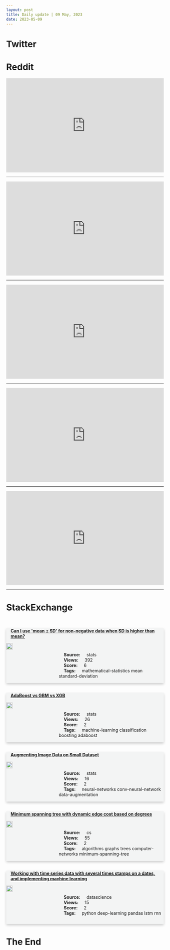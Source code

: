 ```yaml
---
layout: post
title: Daily update | 09 May, 2023
date: 2023-05-09
---
```


<script async src="https://platform.twitter.com/widgets.js" charset="utf-8"></script>


<script src='https://storage.ko-fi.com/cdn/scripts/overlay-widget.js'></script>
<script>
  kofiWidgetOverlay.draw('themldojo', {
    'type': 'floating-chat',
    'floating-chat.donateButton.text': 'Support me',
    'floating-chat.donateButton.background-color': '#f45d22',
    'floating-chat.donateButton.text-color': '#fff'
  });
</script>

# Twitter 

<blockquote class="twitter-tweet"><a href="https://twitter.com/CryptoKing4Ever/status/1655567794166198272"></a></blockquote>

<blockquote class="twitter-tweet"><a href="https://twitter.com/ylecun/status/1655688567933239299"></a></blockquote>

<blockquote class="twitter-tweet"><a href="https://twitter.com/tunguz/status/1655552142147481604"></a></blockquote>

<blockquote class="twitter-tweet"><a href="https://twitter.com/ABC/status/1655602769770823680"></a></blockquote>

<blockquote class="twitter-tweet"><a href="https://twitter.com/abacusai/status/1655588507992072194"></a></blockquote>

<blockquote class="twitter-tweet"><a href="https://twitter.com/ylecun/status/1655474932501839876"></a></blockquote>

<blockquote class="twitter-tweet"><a href="https://twitter.com/DeepLearningAI_/status/1655579294893060097"></a></blockquote>

<blockquote class="twitter-tweet"><a href="https://twitter.com/stanfordnlp/status/1655402012022849536"></a></blockquote>

<blockquote class="twitter-tweet"><a href="https://twitter.com/huggingface/status/1655640214449053714"></a></blockquote>

<blockquote class="twitter-tweet"><a href="https://twitter.com/MetaAI/status/1655672969853796352"></a></blockquote>

# Reddit 

<iframe id="reddit-embed" src="https://www.redditmedia.com/r/datascience/comments/13bvnc8/i_find_vanilla_stats_way_more_fascinating_than?ref_source=embed&amp;ref=share&amp;embed=true" sandbox="allow-scripts allow-same-origin allow-popups" style="border: none;" height="300" width="100%" scrolling="yes"></iframe>
<hr style="width:100%;text-align:left;margin-left:0">
<iframe id="reddit-embed" src="https://www.redditmedia.com/r/MachineLearning/comments/13bxu2g/p_opensource_palm_models_trained_at_8k_context?ref_source=embed&amp;ref=share&amp;embed=true" sandbox="allow-scripts allow-same-origin allow-popups" style="border: none;" height="300" width="100%" scrolling="yes"></iframe>
<hr style="width:100%;text-align:left;margin-left:0">
<iframe id="reddit-embed" src="https://www.redditmedia.com/r/datascience/comments/13bl9ja/becoming_a_data_analyst_after_a_masters_in_data?ref_source=embed&amp;ref=share&amp;embed=true" sandbox="allow-scripts allow-same-origin allow-popups" style="border: none;" height="300" width="100%" scrolling="yes"></iframe>
<hr style="width:100%;text-align:left;margin-left:0">
<iframe id="reddit-embed" src="https://www.redditmedia.com/r/MachineLearning/comments/13bxfzk/p_semantic_search?ref_source=embed&amp;ref=share&amp;embed=true" sandbox="allow-scripts allow-same-origin allow-popups" style="border: none;" height="300" width="100%" scrolling="yes"></iframe>
<hr style="width:100%;text-align:left;margin-left:0">
<iframe id="reddit-embed" src="https://www.redditmedia.com/r/dataengineering/comments/13bpeqx/how_leading_data_organizations_achieve_success?ref_source=embed&amp;ref=share&amp;embed=true" sandbox="allow-scripts allow-same-origin allow-popups" style="border: none;" height="300" width="100%" scrolling="yes"></iframe>
<hr style="width:100%;text-align:left;margin-left:0">

<style>
.card {
box-shadow: 0 4px 8px 0 rgba(0,0,0,0.2);
transition: 0.3s;
width: 100%;
background-color: #F3F4F4;
}
p{
    margin-left:  3em;
    padding-top: 1em;
}
.part2{
    display: grid;
    grid-template-columns: 1fr 3fr;
}
h4{
    margin: 1em;
}

.card:hover {
box-shadow: 0 8px 16px 0 rgba(0,0,0,0.2);
}
b {
padding: 2px 16px;
}
</style>
  
# StackExchange 


  <br>
  <div class="card">
  <h4><a href='https://stats.stackexchange.com/questions/615205/can-i-use-mean-%c2%b1-sd-for-non-negative-data-when-sd-is-higher-than-mean'>Can I use &#39;mean &#177; SD&#39; for non-negative data when SD is higher than mean?</a></h4> 
  <div class="part2">
      <img src="https://cdn.sstatic.net/Sites/stats/Img/apple-touch-icon@2.png?v=344f57aa10cc" alt="Img missing!" style="width:40%">
      <p><b>Source:</b> stats<br><b>Views:</b> 392<br><b>Score:</b> 6<br><b>Tags:</b> <span class="badge badge-dark">mathematical-statistics</span> <span class="badge badge-dark">mean</span> <span class="badge badge-dark">standard-deviation</span></p> 
  </div>
  </div>
      
  <br>
  <div class="card">
  <h4><a href='https://stats.stackexchange.com/questions/615213/adaboost-vs-gbm-vs-xgb'>AdaBoost vs GBM vs XGB</a></h4> 
  <div class="part2">
      <img src="https://cdn.sstatic.net/Sites/stats/Img/apple-touch-icon@2.png?v=344f57aa10cc" alt="Img missing!" style="width:40%">
      <p><b>Source:</b> stats<br><b>Views:</b> 26<br><b>Score:</b> 2<br><b>Tags:</b> <span class="badge badge-dark">machine-learning</span> <span class="badge badge-dark">classification</span> <span class="badge badge-dark">boosting</span> <span class="badge badge-dark">adaboost</span></p> 
  </div>
  </div>
      
  <br>
  <div class="card">
  <h4><a href='https://stats.stackexchange.com/questions/615231/augmenting-image-data-on-small-dataset'>Augmenting Image Data on Small Dataset</a></h4> 
  <div class="part2">
      <img src="https://cdn.sstatic.net/Sites/stats/Img/apple-touch-icon@2.png?v=344f57aa10cc" alt="Img missing!" style="width:40%">
      <p><b>Source:</b> stats<br><b>Views:</b> 16<br><b>Score:</b> 2<br><b>Tags:</b> <span class="badge badge-dark">neural-networks</span> <span class="badge badge-dark">conv-neural-network</span> <span class="badge badge-dark">data-augmentation</span></p> 
  </div>
  </div>
      
  <br>
  <div class="card">
  <h4><a href='https://cs.stackexchange.com/questions/160043/minimum-spanning-tree-with-dynamic-edge-cost-based-on-degrees'>Minimum spanning tree with dynamic edge cost based on degrees</a></h4> 
  <div class="part2">
      <img src="https://cdn.sstatic.net/Sites/cs/Img/apple-touch-icon@2.png?v=324a3e0c2b03" alt="Img missing!" style="width:40%">
      <p><b>Source:</b> cs<br><b>Views:</b> 55<br><b>Score:</b> 2<br><b>Tags:</b> <span class="badge badge-dark">algorithms</span> <span class="badge badge-dark">graphs</span> <span class="badge badge-dark">trees</span> <span class="badge badge-dark">computer-networks</span> <span class="badge badge-dark">minimum-spanning-tree</span></p> 
  </div>
  </div>
      
  <br>
  <div class="card">
  <h4><a href='https://datascience.stackexchange.com/questions/121390/working-with-time-series-data-with-several-times-stamps-on-a-dates-and-implemen'>Working with time series data with several times stamps on a dates, and implementing machine learning</a></h4> 
  <div class="part2">
      <img src="https://cdn.sstatic.net/Sites/datascience/Img/apple-touch-icon@2.png?v=1c36463984b3" alt="Img missing!" style="width:40%">
      <p><b>Source:</b> datascience<br><b>Views:</b> 15<br><b>Score:</b> 2<br><b>Tags:</b> <span class="badge badge-dark">python</span> <span class="badge badge-dark">deep-learning</span> <span class="badge badge-dark">pandas</span> <span class="badge badge-dark">lstm</span> <span class="badge badge-dark">rnn</span></p> 
  </div>
  </div>
      
# The End